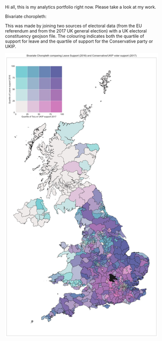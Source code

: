 Hi all, this is my analytics portfolio right now. Please take a look at my work. 

Bivariate choropleth:

This was made by joining two sources of electoral data (from the EU referendum and from the 2017 UK general election) with a UK electoral constituency geojson file. The colouring indicates both the quartile of support for leave and the quartile of support for the Conservative party or UKIP.


![alt text](https://raw.githubusercontent.com/Mechnar9000/datafiles/main/bivariate_choropleth.jpg)
